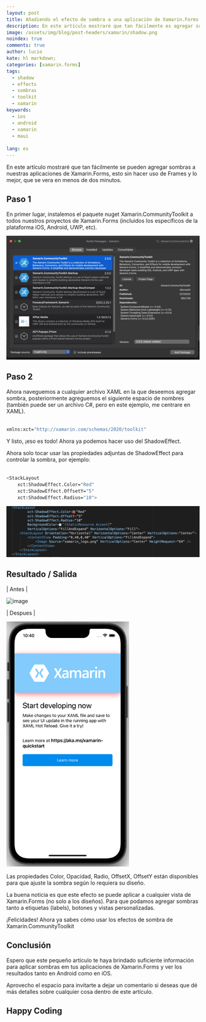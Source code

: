 ```yaml
---
layout: post
title: Añadiendo el efecto de sombra a una aplicación de Xamarin.Forms
description: En este artículo mostraré que tan fácilmente es agregar sombras a nuestras aplicaciones de Xamarin.Forms sin utilizar Frames.
image: /assets/img/blog/post-headers/xamarin/shadow.png
noindex: true
comments: true
author: lucio
kate: hl markdown;
categories: [xamarin.forms]
tags:
  - shadow
  - effects
  - sombras
  - toolkit
  - xamarin
keywords:
  - ios
  - android
  - xamarin
  - maui
  
lang: es
---
```


En este artículo mostraré que tan fácilmente se pueden agregar sombras a nuestras aplicaciones de Xamarin.Forms, esto sin hacer uso de Frames y lo mejor, que se vera en menos de dos minutos.

## Paso 1

En primer lugar, instalemos el paquete nuget Xamarin.CommunityToolkit a todos nuestros proyectos de Xamarin.Forms (incluidos los específicos de la plataforma iOS, Android, UWP, etc).

![image](/assets/img/blog/tutorials/xamarin_sombras/paso1.png)

## Paso 2

Ahora naveguemos a cualquier archivo XAML en la que deseemos agregar sombra, posteriormente agreguemos el siguiente espacio de nombres (también puede ser un archivo C#, pero en este ejemplo, me centrare en XAML).

~~~bash

xmlns:xct="http://xamarin.com/schemas/2020/toolkit"

~~~

Y listo, ¡eso es todo! Ahora ya podemos hacer uso del ShadowEffect.

Ahora solo tocar usar las propiedades adjuntas de ShadowEffect para controlar la sombra, por ejemplo:

~~~bash

<StackLayout
    xct:ShadowEffect.Color="Red"
    xct:ShadowEffect.OffsetY="5"
    xct:ShadowEffect.Radius="10">

~~~


![image](/assets/img/blog/tutorials/xamarin_sombras/code.png)


## Resultado / Salida

| Antes |

![image](/assets/img/blog/tutorials/xamarin_sombras/resultadoAntes.png)

| Despues |

![image](/assets/img/blog/tutorials/xamarin_sombras/resultadoDespues.png)


Las propiedades Color, Opacidad, Radio, OffsetX, OffsetY están disponibles para que ajuste la sombra según lo requiera su diseño.

La buena noticia es que este efecto se puede aplicar a cualquier vista de Xamarin.Forms (no solo a los diseños). Para que podamos agregar sombras tanto a etiquetas (labels), botones y  vistas personalizadas.

¡Felicidades! Ahora ya sabes cómo usar los efectos de sombra de Xamarin.CommunityToolkit

## Conclusión

Espero que este pequeño artículo te haya brindado suficiente información para aplicar sombras em tus aplicaciones de Xamarin.Forms y ver los resultados tanto en Android como en iOS. 

Aprovecho el espacio para invitarte a dejar un comentario si deseas que dé más detalles sobre cualquier cosa dentro de este artículo.

## Happy Coding